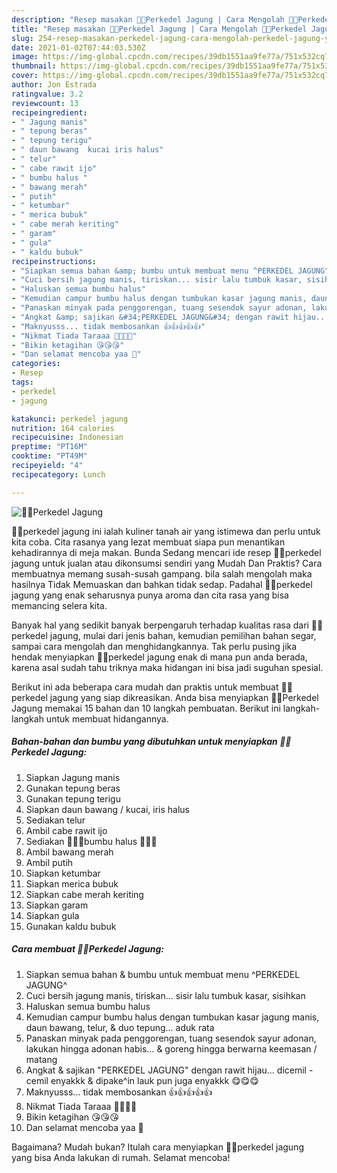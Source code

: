 ```yaml
---
description: "Resep masakan 🌽🌽Perkedel Jagung | Cara Mengolah 🌽🌽Perkedel Jagung Yang Enak Dan Mudah"
title: "Resep masakan 🌽🌽Perkedel Jagung | Cara Mengolah 🌽🌽Perkedel Jagung Yang Enak Dan Mudah"
slug: 254-resep-masakan-perkedel-jagung-cara-mengolah-perkedel-jagung-yang-enak-dan-mudah
date: 2021-01-02T07:44:03.530Z
image: https://img-global.cpcdn.com/recipes/39db1551aa9fe77a/751x532cq70/🌽🌽perkedel-jagung-foto-resep-utama.jpg
thumbnail: https://img-global.cpcdn.com/recipes/39db1551aa9fe77a/751x532cq70/🌽🌽perkedel-jagung-foto-resep-utama.jpg
cover: https://img-global.cpcdn.com/recipes/39db1551aa9fe77a/751x532cq70/🌽🌽perkedel-jagung-foto-resep-utama.jpg
author: Jon Estrada
ratingvalue: 3.2
reviewcount: 13
recipeingredient:
- " Jagung manis"
- " tepung beras"
- " tepung terigu"
- " daun bawang  kucai iris halus"
- " telur"
- " cabe rawit ijo"
- " bumbu halus "
- " bawang merah"
- " putih"
- " ketumbar"
- " merica bubuk"
- " cabe merah keriting"
- " garam"
- " gula"
- " kaldu bubuk"
recipeinstructions:
- "Siapkan semua bahan &amp; bumbu untuk membuat menu ^PERKEDEL JAGUNG^"
- "Cuci bersih jagung manis, tiriskan... sisir lalu tumbuk kasar, sisihkan"
- "Haluskan semua bumbu halus"
- "Kemudian campur bumbu halus dengan tumbukan kasar jagung manis, daun bawang, telur, &amp; duo tepung... aduk rata"
- "Panaskan minyak pada penggorengan, tuang sesendok sayur adonan, lakukan hingga adonan habis... &amp; goreng hingga berwarna keemasan / matang"
- "Angkat &amp; sajikan &#34;PERKEDEL JAGUNG&#34; dengan rawit hijau... dicemil - cemil enyakkk &amp; dipake^in lauk pun juga enyakkk 😋😋😋"
- "Maknyusss... tidak membosankan 👍👍👍👍👍"
- "Nikmat Tiada Taraaa 💖💗💥💞"
- "Bikin ketagihan 😘😘😘"
- "Dan selamat mencoba yaa 🤗"
categories:
- Resep
tags:
- perkedel
- jagung

katakunci: perkedel jagung 
nutrition: 164 calories
recipecuisine: Indonesian
preptime: "PT16M"
cooktime: "PT49M"
recipeyield: "4"
recipecategory: Lunch

---
```



![🌽🌽Perkedel Jagung](https://img-global.cpcdn.com/recipes/39db1551aa9fe77a/751x532cq70/🌽🌽perkedel-jagung-foto-resep-utama.jpg)


🌽🌽perkedel jagung ini ialah kuliner tanah air yang istimewa dan perlu untuk kita coba. Cita rasanya yang lezat membuat siapa pun menantikan kehadirannya di meja makan.
Bunda Sedang mencari ide resep 🌽🌽perkedel jagung untuk jualan atau dikonsumsi sendiri yang Mudah Dan Praktis? Cara membuatnya memang susah-susah gampang. bila salah mengolah maka hasilnya Tidak Memuaskan dan bahkan tidak sedap. Padahal 🌽🌽perkedel jagung yang enak seharusnya punya aroma dan cita rasa yang bisa memancing selera kita.

Banyak hal yang sedikit banyak berpengaruh terhadap kualitas rasa dari 🌽🌽perkedel jagung, mulai dari jenis bahan, kemudian pemilihan bahan segar, sampai cara mengolah dan menghidangkannya. Tak perlu pusing jika hendak menyiapkan 🌽🌽perkedel jagung enak di mana pun anda berada, karena asal sudah tahu triknya maka hidangan ini bisa jadi suguhan spesial.




Berikut ini ada beberapa cara mudah dan praktis untuk membuat 🌽🌽perkedel jagung yang siap dikreasikan. Anda bisa menyiapkan 🌽🌽Perkedel Jagung memakai 15 bahan dan 10 langkah pembuatan. Berikut ini langkah-langkah untuk membuat hidangannya.

<!--inarticleads1-->

##### Bahan-bahan dan bumbu yang dibutuhkan untuk menyiapkan 🌽🌽Perkedel Jagung:

1. Siapkan  Jagung manis
1. Gunakan  tepung beras
1. Gunakan  tepung terigu
1. Siapkan  daun bawang / kucai, iris halus
1. Sediakan  telur
1. Ambil  cabe rawit ijo
1. Sediakan  🌽🌽🌽bumbu halus 🌽🌽🌽
1. Ambil  bawang merah
1. Ambil  putih
1. Siapkan  ketumbar
1. Siapkan  merica bubuk
1. Siapkan  cabe merah keriting
1. Siapkan  garam
1. Siapkan  gula
1. Gunakan  kaldu bubuk




<!--inarticleads2-->

##### Cara membuat 🌽🌽Perkedel Jagung:

1. Siapkan semua bahan &amp; bumbu untuk membuat menu ^PERKEDEL JAGUNG^
1. Cuci bersih jagung manis, tiriskan... sisir lalu tumbuk kasar, sisihkan
1. Haluskan semua bumbu halus
1. Kemudian campur bumbu halus dengan tumbukan kasar jagung manis, daun bawang, telur, &amp; duo tepung... aduk rata
1. Panaskan minyak pada penggorengan, tuang sesendok sayur adonan, lakukan hingga adonan habis... &amp; goreng hingga berwarna keemasan / matang
1. Angkat &amp; sajikan &#34;PERKEDEL JAGUNG&#34; dengan rawit hijau... dicemil - cemil enyakkk &amp; dipake^in lauk pun juga enyakkk 😋😋😋
1. Maknyusss... tidak membosankan 👍👍👍👍👍
1. Nikmat Tiada Taraaa 💖💗💥💞
1. Bikin ketagihan 😘😘😘
1. Dan selamat mencoba yaa 🤗




Bagaimana? Mudah bukan? Itulah cara menyiapkan 🌽🌽perkedel jagung yang bisa Anda lakukan di rumah. Selamat mencoba!
